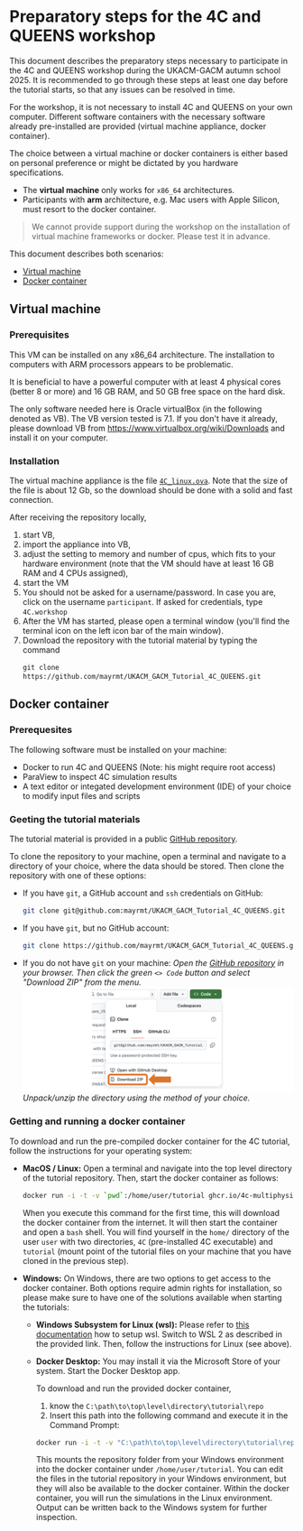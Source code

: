 # Preparatory steps for the 4C and QUEENS workshop

This document describes the preparatory steps necessary to participate in the 4C and QUEENS workshop during the UKACM-GACM autumn school 2025.
It is recommended to go through these steps at least one day before the tutorial starts,
so that any issues can be resolved in time.

For the workshop, it is not necessary to install 4C and QUEENS on your own computer. Different software containers with the necessary software already pre-installed are provided (virtual machine appliance, docker container).

The choice between a virtual machine or docker containers is either based on personal preference or might be dictated by you hardware specifications.

- The **virtual machine** only works for `x86_64` architectures.
- Participants with **arm** architecture, e.g. Mac users with Apple Silicon, must resort to the docker container.

> We cannot provide support during the workshop on the installation of virtual machine frameworks or docker. Please test it in advance.

This document describes both scenarios:

- [Virtual machine](#virtual-machine)
- [Docker container](#docker-container)

## Virtual machine

### Prerequisites

This VM can be installed on any x86_64 architecture. 
The installation to computers with ARM processors appears to be problematic.

It is beneficial to have a powerful computer with at least 4 physical cores (better 8 or more) and 16 GB RAM, 
and 50 GB free space on the hard disk.

The only software needed here is Oracle virtualBox (in the following denoted as VB). 
The VB version tested is 7.1.
If you don't have it already, please download VB from https://www.virtualbox.org/wiki/Downloads and install it on your computer.

### Installation

The virtual machine appliance is the file [`4C_linux.ova`](https://hereon-my.sharepoint.com/:u:/g/personal/ingo_scheider_hereon_de/Efkhgd6WdvxJmUbfJl4vGCoBvmIm5NaVAXzInRCSCxVpNw?e=DGGnzF). 
Note that the size of the file is about 12 Gb, so the download should be done with a solid and fast connection.

After receiving the repository locally, 
1. start VB, 
1. import the appliance into VB, 
1. adjust the setting to memory and number of cpus, which fits to your hardware environment 
   (note that the VM should have at least 16 GB RAM and 4 CPUs assigned),
1. start the VM
1. You should not be asked for a username/password. 
   In case you are, click on the username `participant`. If asked for credentials, type `4C.workshop`
2. After the VM has started, please open a terminal window (you'll find the terminal icon on the left icon bar of the main window).
3. Download the repository with the tutorial material by typing the command
   ```
   git clone https://github.com/mayrmt/UKACM_GACM_Tutorial_4C_QUEENS.git
   ```


## Docker container

### Prerequesites

The following software must be installed on your machine:

- Docker to run 4C and QUEENS (Note: his might require root access)
- ParaView to inspect 4C simulation results
- A text editor or integated development environment (IDE) of your choice to modify input files and scripts

### Geeting the tutorial materials

The tutorial material is provided in a public [GitHub repository](https://github.com/mayrmt/UKACM_GACM_Tutorial_4C_QUEENS).

To clone the repository to your machine, open a terminal and navigate to a directory of your choice, where the data should be stored. Then clone the repository with one of these options:

- If you have `git`, a GitHub account and `ssh` credentials on GitHub:
   ```bash
   git clone git@github.com:mayrmt/UKACM_GACM_Tutorial_4C_QUEENS.git
   ```

- If you have `git`, but no GitHub account:
   ```bash
   git clone https://github.com/mayrmt/UKACM_GACM_Tutorial_4C_QUEENS.git
   ```

- If you do not have `git` on your machine: _Open the [GitHub repository](https://github.com/mayrmt/UKACM_GACM_Tutorial_4C_QUEENS) in your browser. Then click the green `<> Code` button and select "Download ZIP" from the menu._
   ![](fig/github_download_zip.png)
  _Unpack/unzip the directory using the method of your choice._

### Getting and running a docker container

To download and run the pre-compiled docker container for the 4C tutorial, follow the instructions for your operating system:

- **MacOS / Linux:** Open a terminal and navigate into the top level directory of the tutorial repository. Then, start the docker container as follows:

   ```bash
   docker run -i -t -v `pwd`:/home/user/tutorial ghcr.io/4c-multiphysics/4c-minimal:latest /bin/bash
   ```

   When you execute this command for the first time, this will download the docker container from the internet. It will then start the container and open a `bash` shell. You will find yourself in the `home/` directory of the user `user` with two directories, `4C` (pre-installed 4C executable) and `tutorial` (mount point of the tutorial files on your machine that you have cloned in the previous step).

- **Windows:** On Windows, there are two options to get access to the docker container. Both options require admin rights for installation, so please make sure to have one of the solutions available when starting the tutorials:

   - **Windows Subsystem for Linux (wsl):** Please refer to [this documentation](https://learn.microsoft.com/en-us/windows/wsl/install) how to setup wsl. Switch to WSL 2 as described in the provided link. Then, follow the instructions for Linux (see above).

   - **Docker Desktop:** You may install it via the Microsoft Store of your system. Start the Docker Desktop app.

      To download and run the provided docker container,

      1. know the `C:\path\to\top\level\directory\tutorial\repo`
      2. Insert this path into the following command and execute it in the Command Prompt:

      ```bash
      docker run -i -t -v "C:\path\to\top\level\directory\tutorial\repo":/home/user/tutorial ghcr.io/4c-multiphysics/4c-minimal:latest /bin/bash
      ```

		This mounts the repository folder from your Windows environment into the docker container under `/home/user/tutorial`. You can edit the files in the tutorial repository in your Windows environment, but they will also be available to the docker container. Within the docker container, you will run the simulations in the Linux environment. Output can be written back to the Windows system for further inspection.